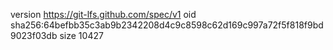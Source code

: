 version https://git-lfs.github.com/spec/v1
oid sha256:64befbb35c3ab9b2342208d4c9c8598c62d169c997a72f5f818f9bd9023f03db
size 10427
